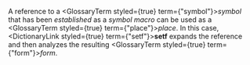  



A reference to a <GlossaryTerm styled={true} term={"symbol"}><i>symbol</i></GlossaryTerm> that has been *established* as a *symbol macro* can be used as a <GlossaryTerm styled={true} term={"place"}><i>place</i></GlossaryTerm>. In this case, <DictionaryLink styled={true} term={"setf"}><b>setf</b></DictionaryLink> expands the reference and then analyzes the resulting <GlossaryTerm styled={true} term={"form"}><i>form</i></GlossaryTerm>. 
















